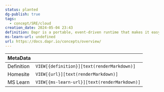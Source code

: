 ```yaml
---
status: planted
dg-publish: true
tags:
  - concept/SRE/cloud
creation_date: 2024-05-04 23:43
definition: Dapr is a portable, event-driven runtime that makes it easy for any developer to build resilient, stateless, and stateful applications that run on the cloud and edge and embraces the diversity of languages and developer frameworks.
ms-learn-url: undefined
url: https://docs.dapr.io/concepts/overview/
---
```


| MetaData   |                                              |
| ---------- | -------------------------------------------- |
| Definition | `VIEW[{definition}][text(renderMarkdown)]`   |
| Homesite   | `VIEW[{url}][text(renderMarkdown)]`          |
| MS Learn   | `VIEW[{ms-learn-url}][text(renderMarkdown)]` |

